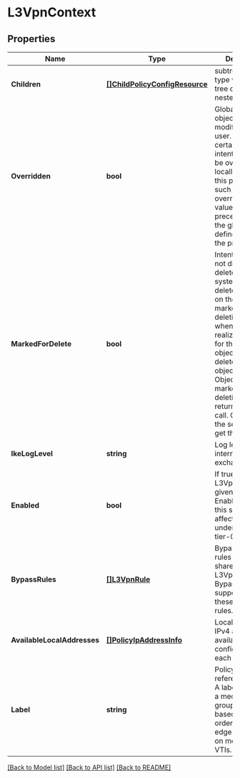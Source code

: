 # L3VpnContext

## Properties
Name | Type | Description | Notes
------------ | ------------- | ------------- | -------------
**Children** | [**[]ChildPolicyConfigResource**](ChildPolicyConfigResource.md) | subtree for this type within policy tree containing nested elements.  | [optional] [default to null]
**Overridden** | **bool** | Global intent objects cannot be modified by the user. However, certain global intent objects can be overridden locally by use of this property. In such cases, the overridden local values take precedence over the globally defined values for the properties.  | [optional] [default to false]
**MarkedForDelete** | **bool** | Intent objects are not directly deleted from the system when a delete is invoked on them. They are marked for deletion and only when all the realized entities for that intent object gets deleted, the intent object is deleted. Objects that are marked for deletion are not returned in GET call. One can use the search API to get these objects.  | [optional] [default to false]
**IkeLogLevel** | **string** | Log level for internet key exchange (IKE).  | [optional] [default to IKE_LOG_LEVEL.INFO]
**Enabled** | **bool** | If true, enable L3Vpn Service for given tier-0. Enabling/disabling this service affects all L3Vpns under the given tier-0.  | [optional] [default to true]
**BypassRules** | [**[]L3VpnRule**](L3VpnRule.md) | Bypass L3Vpn rules that will be shared across L3Vpns. Only Bypass action is supported on these L3Vpn rules.  | [optional] [default to null]
**AvailableLocalAddresses** | [**[]PolicyIpAddressInfo**](PolicyIPAddressInfo.md) | Local gateway IPv4 addresses available for configuration of each L3Vpn.  | [optional] [default to null]
**Label** | **string** | Policy path referencing Label. A label is used as a mechanism to group route-based L3Vpns in order to apply edge firewall rules on members&#x27; VTIs.  | [optional] [default to null]

[[Back to Model list]](../README.md#documentation-for-models) [[Back to API list]](../README.md#documentation-for-api-endpoints) [[Back to README]](../README.md)

